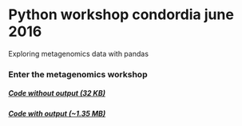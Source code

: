 # Python workshop condordia june 2016
Exploring metagenomics data with pandas

<h3>Enter the metagenomics workshop</h3>
<h5><a target="_blank" href="https://github.com/gonzalezem/Python_workshop_condordia_june_2016/blob/master/workshop_concordia_2016_no_output.ipynb">Code without output (32 KB)</a></h5>
<h5><a target="_blank" href="https://github.com/gonzalezem/Python_workshop_condordia_june_2016/blob/master/workshop_concordia_2016.ipynb">Code with output (~1.35 MB)</a></h5>

